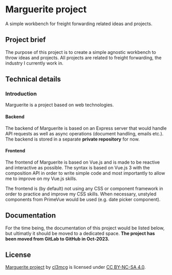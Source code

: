 # Marguerite project

A simple workbench for freight forwarding related ideas and projects.

## Project brief

The purpose of this project is to create a simple agnostic workbench to throw ideas and projects. All projects are related to freight forwarding, the industry I currently work in.

## Technical details

### Introduction

Marguerite is a project based on web technologies.

#### Backend

The backend of Marguerite is based on an Express server that would handle API requests as well as async operations (document handling, emails etc.).
The backend is stored in a separate **private repository** for now.

#### Frontend

The frontend of Marguerite is based on Vue.js and is made to be reactive and interactive as possible.
The syntax is based on Vue.js 3 with the composition API in order to write simple code and most importantly to allow me to improve on my Vue.js skills.

The frontend is (by default) not using any CSS or component framework in order to practice and improve my CSS skills.
When necessary, unstyled components from PrimeVue would be used (e.g. date picker component).

## Documentation

For the time being, the documentation of this project would be listed below, but ultimatly it should be moved to a dedicated space.
**The project has been moved from GitLab to GitHub in Oct-2023.**

## License

[Marguerite project](https://github.com/cl3mcg/marguerite) by [cl3mcg](http://www.linkedin.com/in/cl3mcg) is licensed under [CC BY-NC-SA 4.0](https://mirrors.creativecommons.org/presskit/icons/cc.svg?ref=chooser-v1](http://creativecommons.org/licenses/by-nc-sa/4.0/?ref=chooser-v1)http://creativecommons.org/licenses/by-nc-sa/4.0/?ref=chooser-v1).
